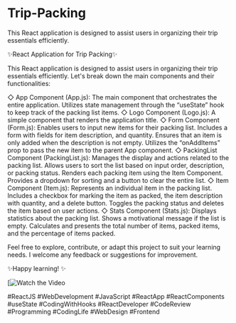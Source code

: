 # Trip-Packing
This React application is designed to assist users in organizing their trip essentials efficiently. 


✨React Application for Trip Packing✨

This React application is designed to assist users in organizing their trip essentials efficiently. Let's break down the main components and their functionalities:

◇ App Component (App.js): The main component that orchestrates the entire application. Utilizes state management through the “useState” hook to keep track of the packing list items.
◇ Logo Component (Logo.js): A simple component that renders the application title.
◇ Form Component (Form.js): Enables users to input new items for their packing list. Includes a form with fields for item description, and quantity. Ensures that an item is only added when the description is not empty. Utilizes the “onAddItems” prop to pass the new item to the parent App component.
◇ PackingList Component (PackingList.js): Manages the display and actions related to the packing list. Allows users to sort the list based on input order, description, or packing status. Renders each packing item using the Item Component. Provides a dropdown for sorting and a button to clear the entire list.
◇ Item Component (Item.js): Represents an individual item in the packing list. Includes a checkbox for marking the item as packed, the item description with quantity, and a delete button. Toggles the packing status and deletes the item based on user actions.
◇ Stats Component (Stats.js): Displays statistics about the packing list. Shows a motivational message if the list is empty. Calculates and presents the total number of items, packed items, and the percentage of items packed.

Feel free to explore, contribute, or adapt this project to suit your learning needs. I welcome any feedback or suggestions for improvement.



✨Happy learning! ✨


[![Watch the Video](https://youtu.be/hx-vXTVniHk)


#ReactJS #WebDevelopment #JavaScript #ReactApp #ReactComponents #useState #CodingWithHooks #ReactDeveloper #CodeReview #Programming #CodingLife #WebDesign #Frontend


